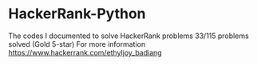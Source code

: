 # HackerRank-Python
The codes I documented to solve HackerRank problems
33/115 problems solved (Gold 5-star)
For more information https://www.hackerrank.com/ethyljoy_badiang
